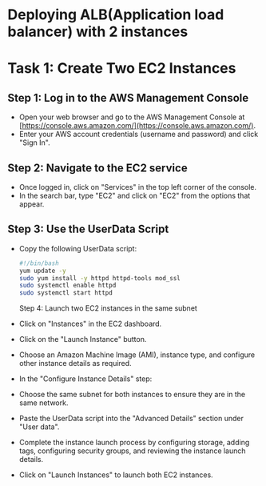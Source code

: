 # Deploying ALB(Application load balancer) with 2 instances 

# Task 1: Create Two EC2 Instances

## Step 1: Log in to the AWS Management Console

- Open your web browser and go to the AWS Management Console at [https://console.aws.amazon.com/](https://console.aws.amazon.com/).
- Enter your AWS account credentials (username and password) and click "Sign In".

## Step 2: Navigate to the EC2 service

- Once logged in, click on "Services" in the top left corner of the console.
- In the search bar, type "EC2" and click on "EC2" from the options that appear.

## Step 3: Use the UserData Script

- Copy the following UserData script:
  
  ```bash
  #!/bin/bash
  yum update -y
  sudo yum install -y httpd httpd-tools mod_ssl
  sudo systemctl enable httpd 
  sudo systemctl start httpd
  ```

  Step 4: Launch two EC2 instances in the same subnet
- Click on "Instances" in the EC2 dashboard.
- Click on the "Launch Instance" button.
- Choose an Amazon Machine Image (AMI), instance type, and configure other instance details as required.
- In the "Configure Instance Details" step:
- Choose the same subnet for both instances to ensure they are in the same network.
- Paste the UserData script into the "Advanced Details" section under "User data".
- Complete the instance launch process by configuring storage, adding tags, configuring security groups, and reviewing the instance launch details.
- Click on "Launch Instances" to launch both EC2 instances.

